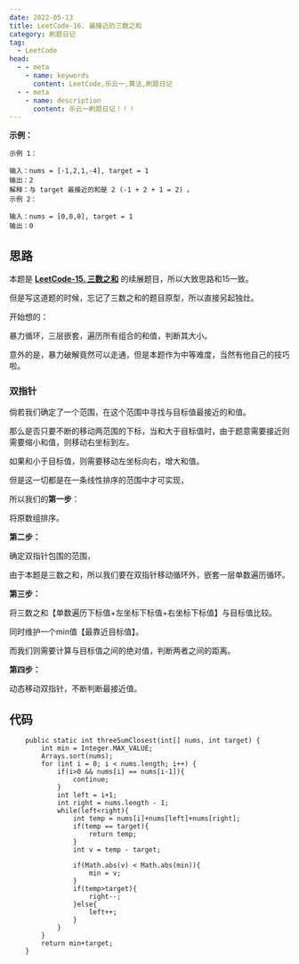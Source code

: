 ```yaml
---
date: 2022-05-13
title: LeetCode-16. 最接近的三数之和
category: 刷题日记
tag:
  - LeetCode
head:
  - - meta
    - name: keywords
      content: LeetCode,乐云一,算法,刷题日记
  - - meta
    - name: description
      content: 乐云一刷题日记！！！
---
```

**示例：**

```
示例 1：

输入：nums = [-1,2,1,-4], target = 1
输出：2
解释：与 target 最接近的和是 2 (-1 + 2 + 1 = 2) 。
示例 2：

输入：nums = [0,0,0], target = 1
输出：0

```

## 思路

本题是 [**LeetCode-15. 三数之和**](https://leyuna.xyz/#/blog?blogId=47) 的续展题目，所以大致思路和15一致。

但是写这道题的时候，忘记了三数之和的题目原型，所以直接另起独灶。

开始想的：

暴力循环，三层嵌套，遍历所有组合的和值，判断其大小。

意外的是，暴力破解竟然可以走通，但是本题作为中等难度，当然有他自己的技巧啦。

### 双指针

倘若我们确定了一个范围，在这个范围中寻找与目标值最接近的和值。

那么是否只要不断的移动两范围的下标，当和大于目标值时，由于题意需要接近则需要缩小和值，则移动右坐标到左。

如果和小于目标值，则需要移动左坐标向右，增大和值。

但是这一切都是在一条线性排序的范围中才可实现，

所以我们的**第一步**：

将原数组排序。

**第二步：**

确定双指针包围的范围，

由于本题是三数之和，所以我们要在双指针移动循环外，嵌套一层单数遍历循环。

**第三步：**

将三数之和【单数遍历下标值+左坐标下标值+右坐标下标值】与目标值比较。

同时维护一个min值【最靠近目标值】。

而我们则需要计算与目标值之间的绝对值，判断两者之间的距离。

**第四步：**

动态移动双指针，不断判断最接近值。

## 代码

```
    public static int threeSumClosest(int[] nums, int target) {
        int min = Integer.MAX_VALUE;
        Arrays.sort(nums);
        for (int i = 0; i < nums.length; i++) {
            if(i>0 && nums[i] == nums[i-1]){
                continue;
            }
            int left = i+1;
            int right = nums.length - 1;
            while(left<right){
                int temp = nums[i]+nums[left]+nums[right];
                if(temp == target){
                    return temp;
                }
                int v = temp - target;

                if(Math.abs(v) < Math.abs(min)){
                    min = v;
                }
                if(temp>target){
                    right--;
                }else{
                    left++;
                }
            }
        }
        return min+target;
    }
```



